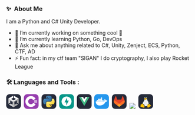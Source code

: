 ### ✨&nbsp; About Me

I am a Python and C# Unity Developer. 

- 🔭 I’m currently working on something cool 👻
- 🌱 I’m currently learning Python, Go, DevOps
- 💬 Ask me about anything related to C#, Unity, Zenject, ECS, Python, CTF, AD
- ⚡ Fun fact: in my ctf team "SIGAN" I do cryptography, I also play Rocket League

### :hammer_and_wrench: Languages and Tools :



  
<img src="https://github.com/tandpfun/skill-icons/raw/main/icons/Unity-Dark.svg" height="40" />&nbsp;
<img src="https://github.com/tandpfun/skill-icons/raw/main/icons/CS.svg" height="40" />&nbsp;
<img src="https://github.com/tandpfun/skill-icons/raw/main/icons/Python-Dark.svg" height="40" />&nbsp;
<img src="https://github.com/tandpfun/skill-icons/raw/main/icons/FastAPI.svg" height="40" />&nbsp;
<img src="https://github.com/tandpfun/skill-icons/raw/main/icons/VueJS-Dark.svg" height="40" />&nbsp;
<img src="https://github.com/tandpfun/skill-icons/raw/main/icons/Docker.svg" height="40" />&nbsp;
<img src="https://github.com/tandpfun/skill-icons/raw/main/icons/GitLab-Dark.svg" height="40" />&nbsp;
<img src="https://github.com/tandpfun/skill-icons/raw/main/icons/Kali-Dark.svg" height="40" />&nbsp;
<img src="https://github.com/tandpfun/skill-icons/raw/main/icons/Linux-Dark.svg" height="40" />&nbsp;
